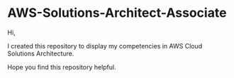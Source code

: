 # AWS-Solutions-Architect-Associate
Hi,

I created this repository to display my competencies in AWS Cloud Solutions Architecture.

Hope you find this repository helpful.

